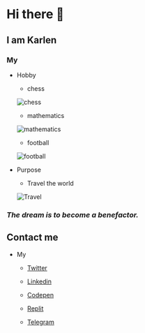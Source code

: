 # Hi there 👋

## I am Karlen

### My

* Hobby

    * chess

    ![chess](https://images.unsplash.com/photo-1604948501466-4e9c339b9c24?ixid=MnwxMjA3fDB8MHxzZWFyY2h8MXx8Y2hlc3N8ZW58MHx8MHx8&ixlib=rb-1.2.1&w=1000&q=80)

    * mathematics

    ![mathematics](https://studyqa.com/media/upload/articles/images/Pure-mathematics-formul%C3%A6-blackboard%5B1%5D.jpg)

    * football

    ![football](https://ugc.futurelearn.com/uploads/images/2b/7f/header_2b7fa9a2-6988-438f-a468-465e8964bf26.jpg)

* Purpose

    * Travel the world

    ![Travel](https://encrypted-tbn0.gstatic.com/images?q=tbn:ANd9GcTkyUR6ZmDxs3DXVFamVdIizkP_t-MSB_J-zGUioi5BOL7ku69VidL3AMDL3-YWpvyaXpk&usqp=CAU)

    
### _The dream is to become a benefactor._


## Contact me

* My

    * [Twitter](https://twitter.com/nersisyan_karl)

    * [Linkedin](https://www.linkedin.com/in/karlen-nersisyan/)

    * [Codepen](https://codepen.io/karlennersisyan/)

    * [Replit](https://replit.com/@KarlenNersisyan)

    * [Telegram](https://t.me/Karl1999)

